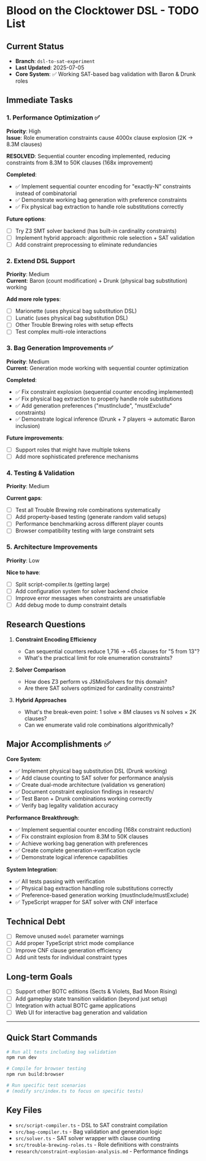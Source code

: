 # Blood on the Clocktower DSL - TODO List

## Current Status
- **Branch**: `dsl-to-sat-experiment`
- **Last Updated**: 2025-07-05
- **Core System**: ✅ Working SAT-based bag validation with Baron & Drunk roles

## Immediate Tasks

### 1. Performance Optimization ✅
**Priority**: High  
**Issue**: Role enumeration constraints cause 4000x clause explosion (2K → 8.3M clauses)

**RESOLVED**: Sequential counter encoding implemented, reducing constraints from 8.3M to 50K clauses (168x improvement)

**Completed**:
- ✅ Implement sequential counter encoding for "exactly-N" constraints instead of combinatorial
- ✅ Demonstrate working bag generation with preference constraints
- ✅ Fix physical bag extraction to handle role substitutions correctly

**Future options**:
- [ ] Try Z3 SMT solver backend (has built-in cardinality constraints)
- [ ] Implement hybrid approach: algorithmic role selection + SAT validation
- [ ] Add constraint preprocessing to eliminate redundancies

### 2. Extend DSL Support
**Priority**: Medium  
**Current**: Baron (count modification) + Drunk (physical bag substitution) working

**Add more role types**:
- [ ] Marionette (uses physical bag substitution DSL)
- [ ] Lunatic (uses physical bag substitution DSL)  
- [ ] Other Trouble Brewing roles with setup effects
- [ ] Test complex multi-role interactions

### 3. Bag Generation Improvements ✅
**Priority**: Medium  
**Current**: Generation mode working with sequential counter optimization

**Completed**:
- ✅ Fix constraint explosion (sequential counter encoding implemented)
- ✅ Fix physical bag extraction to properly handle role substitutions
- ✅ Add generation preferences ("mustInclude", "mustExclude" constraints)
- ✅ Demonstrate logical inference (Drunk + 7 players → automatic Baron inclusion)

**Future improvements**:
- [ ] Support roles that might have multiple tokens
- [ ] Add more sophisticated preference mechanisms

### 4. Testing & Validation
**Priority**: Medium  

**Current gaps**:
- [ ] Test all Trouble Brewing role combinations systematically
- [ ] Add property-based testing (generate random valid setups)
- [ ] Performance benchmarking across different player counts
- [ ] Browser compatibility testing with large constraint sets

### 5. Architecture Improvements
**Priority**: Low  

**Nice to have**:
- [ ] Split script-compiler.ts (getting large)
- [ ] Add configuration system for solver backend choice
- [ ] Improve error messages when constraints are unsatisfiable
- [ ] Add debug mode to dump constraint details

## Research Questions

1. **Constraint Encoding Efficiency**
   - Can sequential counters reduce 1,716 → ~65 clauses for "5 from 13"?
   - What's the practical limit for role enumeration constraints?

2. **Solver Comparison**
   - How does Z3 perform vs JSMiniSolvers for this domain?
   - Are there SAT solvers optimized for cardinality constraints?

3. **Hybrid Approaches**
   - What's the break-even point: 1 solve × 8M clauses vs N solves × 2K clauses?
   - Can we enumerate valid role combinations algorithmically?

## Major Accomplishments ✅

**Core System**:
- ✅ Implement physical bag substitution DSL (Drunk working)
- ✅ Add clause counting to SAT solver for performance analysis
- ✅ Create dual-mode architecture (validation vs generation)
- ✅ Document constraint explosion findings in research/
- ✅ Test Baron + Drunk combinations working correctly
- ✅ Verify bag legality validation accuracy

**Performance Breakthrough**:
- ✅ Implement sequential counter encoding (168x constraint reduction)
- ✅ Fix constraint explosion from 8.3M to 50K clauses
- ✅ Achieve working bag generation with preferences
- ✅ Create complete generation→verification cycle
- ✅ Demonstrate logical inference capabilities

**System Integration**:
- ✅ All tests passing with verification
- ✅ Physical bag extraction handling role substitutions correctly
- ✅ Preference-based generation working (mustInclude/mustExclude)
- ✅ TypeScript wrapper for SAT solver with CNF interface

## Technical Debt

- [ ] Remove unused `model` parameter warnings
- [ ] Add proper TypeScript strict mode compliance
- [ ] Improve CNF clause generation efficiency
- [ ] Add unit tests for individual constraint types

## Long-term Goals

- [ ] Support other BOTC editions (Sects & Violets, Bad Moon Rising)
- [ ] Add gameplay state transition validation (beyond just setup)
- [ ] Integration with actual BOTC game applications
- [ ] Web UI for interactive bag generation and validation

---

## Quick Start Commands

```bash
# Run all tests including bag validation
npm run dev

# Compile for browser testing  
npm run build:browser

# Run specific test scenarios
# (modify src/index.ts to focus on specific tests)
```

## Key Files

- `src/script-compiler.ts` - DSL to SAT constraint compilation
- `src/bag-compiler.ts` - Bag validation and generation logic
- `src/solver.ts` - SAT solver wrapper with clause counting
- `src/trouble-brewing-roles.ts` - Role definitions with constraints
- `research/constraint-explosion-analysis.md` - Performance findings